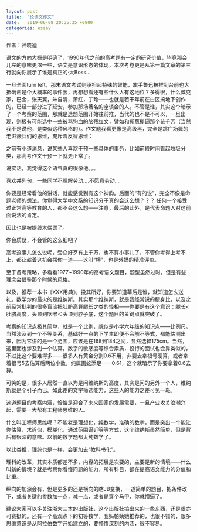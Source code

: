 ```yaml
---
layout: post
title:  "论语文作文"
date:   2019-06-08 20:35:35 +0800
categories: essay
---
```


作者：钟晓迪

语文的方向大概是明确了，1990年代之前的高考题有一定的研究价值，毕竟那会儿左的意味更浓一些，语文是意识形态的体现，本次考卷更是从第一篇文章的第三行就向你展示了谁是真正的·大Boss...

一旦全面turn left，那末语文考试则承担起特殊的智能，旗手鲁迅被推到台前也大抵确凿是个大概率的事件罢，再想想看还有些什么人有这地位？多得很，什么臧克家，巴金，张天翼，朱自清，萧红，丁玲——也就是若干年前在白区搞地下创作的，已经一部分进了延安，参加那场著名的座谈会的人。不管是谁，其实这个暗示了一个考察的范围，那就是选题范围开始往前推，当代的也不是不可以，一旦出现，则极有可能选中一些被骂狗血的脑残红文，譬如和撕葱撕逼那个花千芳（当然我不是说他，是类似这种风格的）。作文题我看更像是高级黑，完全是跳广场舞的老洪薇兵们的思维，充斥着反智思维：  


之前有小道消息，说某些人喜欢干预一些具体的事务，比如前段时间管起垃圾分类，那高考作文干预一下就更正常了。  

说实话，我觉得这个语气真的很像他。。。  

喜欢并列句，一些同学不理解劳动....不愿意劳动....    

你要是经常看他的讲话，就能感觉到有这个神韵。后面的“有的说”，完全不像是命题老师的想法。你觉得大学中文系的知识分子真的会这么想？？？ 任何一个接受过正常高等教育的人，都不会这么想——注意，最后的此外，是代表命题人对这前面说法的肯定。  

因此也是被提线木偶罢了。  

你会质疑，不会管的这么细吧？  

高考这事儿怎么说呢，受众好歹有上千万，也不算小事儿了，不管你考得上考不上，都让趁着这机会摆你一道——这叫“横”，也是外媒的精准评价。  

至于备考策略，多看看1977~1990年的高考语文题目，题型虽然过时，但是有些理念会借鉴那个时候的风格。  

以及，推荐一本书《XXX用典》，投其所好，你要知道幕后是谁，就知道怎么送礼。数学炒的最火的是维纳斯。其实那个维纳斯，就是我经常说的腿身比，以及之前经常批判的很多盲流把肚脐高算腿长之类的怪相——你要是有这个意识：腿长<肚脐高度，头顶到咽喉＜头顶到脖子底，这个题目的关键点就突破了。  

考察的知识点极其简单，就是一个比例，貌似是小学六年级的知识点——比例尺。当然涉及到一个不等关系，基础好一点的下学生即便不会解不等式，都能估测出来，因为它讲的是一个范围，应该是在168到184之间，显然选择175cm。当然，这里面也涉及到一个估算，数字的敏感度等综合素质，投行的面试也会靠类似的，不过比这个要难得多——很多人有黄金分割0.6不用，非要去拿根号硬算，或者拿着根号5去估算后两位小数，纯属画蛇添足——0.61，这个就暗示了你要拿着0.6去算。  

可笑的是，很多人居然一直以为是问维纳斯的高度，其实是问的另外一个人，维纳斯就是个引子而已。如此差的文字筛选能力，这些人的能力之差可见一斑。  

这道题目的考察内涵，恰恰是迎合了未来国家的发展需要，一旦产业攻关浪潮兴起，需要一大帮有工程师思维的人。  

什么叫工程师思维呢？不能老是理想化，纯数学，准确的数字，而是突出一个能让你估算，求近似，模糊化，通过范围逼近等等方式，这个维纳斯虽然简单，但是背后有很深的意味。以前的数学题都太纯数学了。  

以此类推，理综也是一样，会更加去“教科书化”。  

理科的改革，其实本质都差不多，内容的拓展是次要的，主要是新的情境——什么叫新的情境？就是考察你看懂问题的能力，所有科目，都在提高语文能力的分值和比重。  

纵向的加深会有，但是更多的还是横向的瞎JB变换，一道简单的题目，把条件改下，或者关键的参数加一点，减一点，或者是穿个马甲，你就懵逼了。  

建议大家可以多关注浙大三本的出版社，这个出版社搞出来的一些东西，还是很亦可赛挺的。还有一个高观点下的初等数学，我妈帕姨她推荐的，也很不错的，很多思维意识是从阿拉伯数字开始建立的，要领悟深刻的内涵，很不容易。
